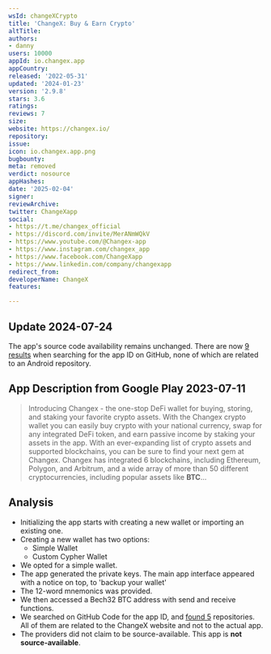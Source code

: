 ```yaml
---
wsId: changeXCrypto
title: 'ChangeX: Buy & Earn Crypto'
altTitle: 
authors:
- danny
users: 10000
appId: io.changex.app
appCountry: 
released: '2022-05-31'
updated: '2024-01-23'
version: '2.9.8'
stars: 3.6
ratings: 
reviews: 7
size: 
website: https://changex.io/
repository: 
issue: 
icon: io.changex.app.png
bugbounty: 
meta: removed
verdict: nosource
appHashes: 
date: '2025-02-04'
signer: 
reviewArchive: 
twitter: ChangeXapp
social:
- https://t.me/changex_official
- https://discord.com/invite/MerANmWQkV
- https://www.youtube.com/@Changex-app
- https://www.instagram.com/changex_app
- https://www.facebook.com/ChangeXapp
- https://www.linkedin.com/company/changexapp
redirect_from: 
developerName: ChangeX
features: 

---
```


## Update 2024-07-24

The app's source code availability remains unchanged. There are now [9 results](https://github.com/search?q=%22io.changex.app%22&type=code) when searching for the app ID on GitHub, none of which are related to an Android repository. 

## App Description from Google Play 2023-07-11

> Introducing Changex - the one-stop DeFi wallet for buying, storing, and staking your favorite crypto assets. With the Changex crypto wallet you can easily buy crypto with your national currency, swap for any integrated DeFi token, and earn passive income by staking your assets in the app. With an ever-expanding list of crypto assets and supported blockchains, you can be sure to find your next gem at Changex. Changex has integrated 6 blockchains, including Ethereum, Polygon, and Arbitrum, and a wide array of more than 50 different cryptocurrencies, including popular assets like **BTC**...

## Analysis

- Initializing the app starts with creating a new wallet or importing an existing one.
- Creating a new wallet has two options:
  - Simple Wallet
  - Custom Cypher Wallet
- We opted for a simple wallet.
- The app generated the private keys.
The main app interface appeared with a notice on top, to 'backup your wallet'
- The 12-word mnemonics was provided.
- We then accessed a Bech32 BTC address with send and receive functions.
- We searched on GitHub Code for the app ID, and [found 5](https://github.com/search?q=io.changex.app&type=code) repositories. All of them are related to the ChangeX website and not to the actual app.
- The providers did not claim to be source-available. This app is **not source-available**.

